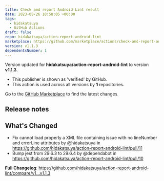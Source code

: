 ```yaml
---
title: Check and report Android Lint result
date: 2023-08-26 10:58:05 +00:00
tags:
  - hidakatsuya
  - GitHub Actions
draft: false
repo: hidakatsuya/action-report-android-lint
marketplace: https://github.com/marketplace/actions/check-and-report-android-lint-result
version: v1.1.3
dependentsNumber: 1
---
```



Version updated for **hidakatsuya/action-report-android-lint** to version **v1.1.3**.
- This publisher is shown as 'verified' by GitHub.
- This action is used across all versions by **1** repositories.

Go to the [GitHub Marketplace](https://github.com/marketplace/actions/check-and-report-android-lint-result) to find the latest changes.

## Release notes

## What's Changed
* Fix cannot load properly a XML file containing issue with no lineNumber and errorLine attributes by @hidakatsuya in https://github.com/hidakatsuya/action-report-android-lint/pull/11
* Bump jest from 29.6.3 to 29.6.4 by @dependabot in https://github.com/hidakatsuya/action-report-android-lint/pull/10


**Full Changelog**: https://github.com/hidakatsuya/action-report-android-lint/compare/v1...v1.1.3
